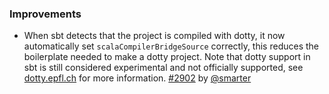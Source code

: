 ### Improvements

- When sbt detects that the project is compiled with dotty, it now automatically
  set `scalaCompilerBridgeSource` correctly, this reduces the boilerplate needed
  to make a dotty project. Note that dotty support in sbt is still considered
  experimental and not officially supported, see [dotty.epfl.ch][dotty] for
  more information. [#2902][2902] by [@smarter][@smarter]

  [dotty]: http://dotty.epfl.ch/
  [2902]: https://github.com/sbt/sbt/pull/2902
  [@smarter]: https://github.com/smarter
